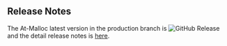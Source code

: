 ## Release Notes

The At-Malloc latest version in the production branch is ![GitHub Release](https://img.shields.io/github/v/release/At-EC/At-Malloc) and the detail release notes is [here](https://github.com/At-EC/At-Malloc/releases).
